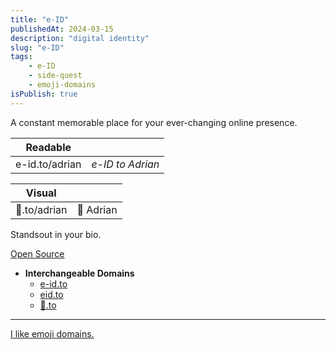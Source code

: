 ```yaml
---
title: "e-ID"
publishedAt: 2024-03-15
description: "digital identity"
slug: "e-ID"
tags:
    - e-ID
    - side-quest
    - emoji-domains
isPublish: true
---
```

A constant memorable place for your ever-changing online presence.

| Readable |  |
| ---- | ---- |
| e-id.to/adrian | _e-ID to Adrian_ |

| Visual |  |
| ---- | ---- |
| 👤️️.to/adrian | 👤️ Adrian |




Standsout in your bio.

[Open Source](https://github.com/adriangalilea/e-id)
- **Interchangeable Domains**
  - [e-id.to](https://e-id.to)
  - [eid.to](https://eid.to)
  - [👤️️.to](https://👤️️.to)

---
[I like emoji domains.](/blog/domain-collection)
